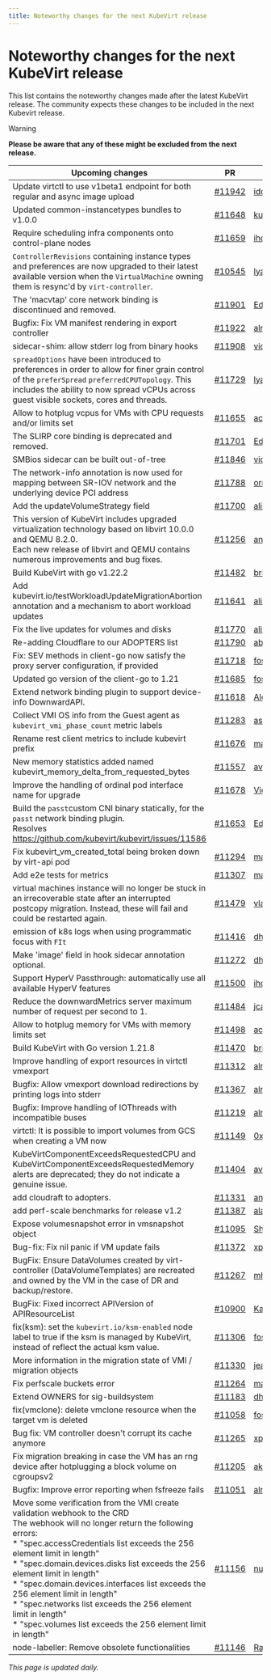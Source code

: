 ```yaml
---
title: Noteworthy changes for the next KubeVirt release
---
```


# Noteworthy changes for the next KubeVirt release

This list contains the noteworthy changes made after the latest KubeVirt release. The community expects these changes to be included in the next Kubevirt release.

> [!WARNING]
> **Please be aware that any of these might be excluded from the next release.**

| Upcoming changes | PR                                                                   | Author                                          |
|------------------|----------------------------------------------------------------------|-------------------------------------------------|
| Update virtctl to use v1beta1 endpoint for both regular and async image upload  | [#11942](https://github.com/kubevirt/kubevirt/pull/11942) | [ido106](https://github.com/ido106) |
| Updated common-instancetypes bundles to v1.0.0  | [#11648](https://github.com/kubevirt/kubevirt/pull/11648) | [kubevirt-bot](https://github.com/kubevirt-bot) |
| Require scheduling infra components onto control-plane nodes  | [#11659](https://github.com/kubevirt/kubevirt/pull/11659) | [iholder101](https://github.com/iholder101) |
| `ControllerRevisions` containing instance types and preferences are now upgraded to their latest available version when the `VirtualMachine` owning them is resync'd by `virt-controller`.  | [#10545](https://github.com/kubevirt/kubevirt/pull/10545) | [lyarwood](https://github.com/lyarwood) |
| The 'macvtap' core network binding is discontinued and removed.  | [#11901](https://github.com/kubevirt/kubevirt/pull/11901) | [EdDev](https://github.com/EdDev) |
| Bugfix: Fix VM manifest rendering in export controller  | [#11922](https://github.com/kubevirt/kubevirt/pull/11922) | [alromeros](https://github.com/alromeros) |
| sidecar-shim: allow stderr log from binary hooks  | [#11908](https://github.com/kubevirt/kubevirt/pull/11908) | [victortoso](https://github.com/victortoso) |
| `spreadOptions` have been introduced to preferences in order to allow for finer grain control of the `preferSpread` `preferredCPUTopology`. This includes the ability to now spread vCPUs across guest visible sockets, cores and threads.  | [#11729](https://github.com/kubevirt/kubevirt/pull/11729) | [lyarwood](https://github.com/lyarwood) |
| Allow to hotplug vcpus for VMs with CPU requests and/or limits set  | [#11655](https://github.com/kubevirt/kubevirt/pull/11655) | [acardace](https://github.com/acardace) |
| The SLIRP core binding is deprecated and removed.  | [#11701](https://github.com/kubevirt/kubevirt/pull/11701) | [EdDev](https://github.com/EdDev) |
| SMBios sidecar can be built out-of-tree  | [#11846](https://github.com/kubevirt/kubevirt/pull/11846) | [victortoso](https://github.com/victortoso) |
| The network-info annotation is now used for mapping between SR-IOV network and the underlying device PCI address  | [#11788](https://github.com/kubevirt/kubevirt/pull/11788) | [ormergi](https://github.com/ormergi) |
| Add the updateVolumeStrategy field  | [#11700](https://github.com/kubevirt/kubevirt/pull/11700) | [alicefr](https://github.com/alicefr) |
| This version of KubeVirt includes upgraded virtualization technology based on libvirt 10.0.0 and QEMU 8.2.0.<br>Each new release of libvirt and QEMU contains numerous improvements and bug fixes.  | [#11256](https://github.com/kubevirt/kubevirt/pull/11256) | [andreabolognani](https://github.com/andreabolognani) |
| Build KubeVirt with go v1.22.2  | [#11482](https://github.com/kubevirt/kubevirt/pull/11482) | [brianmcarey](https://github.com/brianmcarey) |
| Add kubevirt.io/testWorkloadUpdateMigrationAbortion annotation and a mechanism to abort workload updates  | [#11641](https://github.com/kubevirt/kubevirt/pull/11641) | [alicefr](https://github.com/alicefr) |
| Fix the live updates for volumes and disks  | [#11770](https://github.com/kubevirt/kubevirt/pull/11770) | [alicefr](https://github.com/alicefr) |
| Re-adding Cloudflare to our ADOPTERS list  | [#11790](https://github.com/kubevirt/kubevirt/pull/11790) | [aburdenthehand](https://github.com/aburdenthehand) |
| Fix: SEV methods in client-go now satisfy the proxy server configuration, if provided  | [#11718](https://github.com/kubevirt/kubevirt/pull/11718) | [fossedihelm](https://github.com/fossedihelm) |
| Updated go version of the client-go to 1.21  | [#11685](https://github.com/kubevirt/kubevirt/pull/11685) | [fossedihelm](https://github.com/fossedihelm) |
| Extend network binding plugin to support device-info DownwardAPI.  | [#11618](https://github.com/kubevirt/kubevirt/pull/11618) | [AlonaKaplan](https://github.com/AlonaKaplan) |
| Collect VMI OS info from the Guest agent as `kubevirt_vmi_phase_count` metric labels  | [#11283](https://github.com/kubevirt/kubevirt/pull/11283) | [assafad](https://github.com/assafad) |
| Rename rest client metrics to include kubevirt prefix  | [#11676](https://github.com/kubevirt/kubevirt/pull/11676) | [machadovilaca](https://github.com/machadovilaca) |
| New memory statistics added named kubevirt_memory_delta_from_requested_bytes  | [#11557](https://github.com/kubevirt/kubevirt/pull/11557) | [avlitman](https://github.com/avlitman) |
| Improve the handling of ordinal pod interface name for upgrade  | [#11678](https://github.com/kubevirt/kubevirt/pull/11678) | [Vicente-Cheng](https://github.com/Vicente-Cheng) |
| Build the `passt`custom CNI binary statically, for the `passt` network binding plugin.<br>Resolves  https://github.com/kubevirt/kubevirt/issues/11586  | [#11653](https://github.com/kubevirt/kubevirt/pull/11653) | [EdDev](https://github.com/EdDev) |
| Fix kubevirt_vm_created_total being broken down by virt-api pod  | [#11294](https://github.com/kubevirt/kubevirt/pull/11294) | [machadovilaca](https://github.com/machadovilaca) |
| Add e2e tests for metrics  | [#11307](https://github.com/kubevirt/kubevirt/pull/11307) | [machadovilaca](https://github.com/machadovilaca) |
| virtual machines instance will no longer be stuck in an irrecoverable state after an interrupted postcopy migration. Instead, these will fail and could be restarted again.  | [#11479](https://github.com/kubevirt/kubevirt/pull/11479) | [vladikr](https://github.com/vladikr) |
| emission of k8s logs when using programmatic focus with `FIt`  | [#11416](https://github.com/kubevirt/kubevirt/pull/11416) | [dhiller](https://github.com/dhiller) |
| Make 'image' field in hook sidecar annotation optional.  | [#11272](https://github.com/kubevirt/kubevirt/pull/11272) | [dharmit](https://github.com/dharmit) |
| Support HyperV Passthrough: automatically use all available HyperV features  | [#11500](https://github.com/kubevirt/kubevirt/pull/11500) | [iholder101](https://github.com/iholder101) |
| Reduce the downwardMetrics server maximum number of request per second to 1.  | [#11484](https://github.com/kubevirt/kubevirt/pull/11484) | [jcanocan](https://github.com/jcanocan) |
| Allow to hotplug memory for VMs with memory limits set  | [#11498](https://github.com/kubevirt/kubevirt/pull/11498) | [acardace](https://github.com/acardace) |
| Build KubeVirt with Go version 1.21.8  | [#11470](https://github.com/kubevirt/kubevirt/pull/11470) | [brianmcarey](https://github.com/brianmcarey) |
| Improve handling of export resources in virtctl vmexport  | [#11312](https://github.com/kubevirt/kubevirt/pull/11312) | [alromeros](https://github.com/alromeros) |
| Bugfix: Allow vmexport download redirections by printing logs into stderr  | [#11367](https://github.com/kubevirt/kubevirt/pull/11367) | [alromeros](https://github.com/alromeros) |
| Bugfix: Improve handling of IOThreads with incompatible buses  | [#11219](https://github.com/kubevirt/kubevirt/pull/11219) | [alromeros](https://github.com/alromeros) |
| virtctl: It is possible to import volumes from GCS when creating a VM now  | [#11149](https://github.com/kubevirt/kubevirt/pull/11149) | [0xFelix](https://github.com/0xFelix) |
| KubeVirtComponentExceedsRequestedCPU and KubeVirtComponentExceedsRequestedMemory alerts are deprecated; they do not indicate a genuine issue.  | [#11404](https://github.com/kubevirt/kubevirt/pull/11404) | [avlitman](https://github.com/avlitman) |
| add cloudraft to adopters.  | [#11331](https://github.com/kubevirt/kubevirt/pull/11331) | [anjuls](https://github.com/anjuls) |
| add perf-scale benchmarks for release v1.2  | [#11387](https://github.com/kubevirt/kubevirt/pull/11387) | [alaypatel07](https://github.com/alaypatel07) |
| Expose volumesnapshot error in vmsnapshot object  | [#11095](https://github.com/kubevirt/kubevirt/pull/11095) | [ShellyKa13](https://github.com/ShellyKa13) |
| Bug-fix: Fix nil panic if VM update fails  | [#11372](https://github.com/kubevirt/kubevirt/pull/11372) | [xpivarc](https://github.com/xpivarc) |
| BugFix: Ensure DataVolumes created by virt-controller (DataVolumeTemplates) are recreated and owned by the VM in the case of DR and backup/restore.  | [#11267](https://github.com/kubevirt/kubevirt/pull/11267) | [mhenriks](https://github.com/mhenriks) |
| BugFix: Fixed incorrect APIVersion of APIResourceList  | [#10900](https://github.com/kubevirt/kubevirt/pull/10900) | [KarstenB](https://github.com/KarstenB) |
| fix(ksm): set the `kubevirt.io/ksm-enabled` node label to true if the ksm is managed by KubeVirt, instead of reflect the actual ksm value.  | [#11306](https://github.com/kubevirt/kubevirt/pull/11306) | [fossedihelm](https://github.com/fossedihelm) |
| More information in the migration state of VMI / migration objects  | [#11330](https://github.com/kubevirt/kubevirt/pull/11330) | [jean-edouard](https://github.com/jean-edouard) |
| Fix perfscale buckets error  | [#11264](https://github.com/kubevirt/kubevirt/pull/11264) | [machadovilaca](https://github.com/machadovilaca) |
| Extend OWNERS for sig-buildsystem  | [#11183](https://github.com/kubevirt/kubevirt/pull/11183) | [dhiller](https://github.com/dhiller) |
| fix(vmclone): delete vmclone resource when the target vm is deleted  | [#11058](https://github.com/kubevirt/kubevirt/pull/11058) | [fossedihelm](https://github.com/fossedihelm) |
| Bug fix: VM controller doesn't corrupt its cache anymore  | [#11265](https://github.com/kubevirt/kubevirt/pull/11265) | [xpivarc](https://github.com/xpivarc) |
| Fix migration breaking in case the VM has an rng device after hotplugging a block volume on cgroupsv2  | [#11205](https://github.com/kubevirt/kubevirt/pull/11205) | [akalenyu](https://github.com/akalenyu) |
| Bugfix: Improve error reporting when fsfreeze fails  | [#11051](https://github.com/kubevirt/kubevirt/pull/11051) | [alromeros](https://github.com/alromeros) |
| Move some verification from the VMI create validation webhook to the CRD<br>The webhook will no longer return the following errors:<br>* "spec.accessCredentials list exceeds the 256 element limit in length"<br>* "spec.domain.devices.disks list exceeds the 256 element limit in length"<br>* "spec.domain.devices.interfaces list exceeds the 256 element limit in length"<br>* "spec.networks list exceeds the 256 element limit in length"<br>* "spec.volumes list exceeds the 256 element limit in length"  | [#11156](https://github.com/kubevirt/kubevirt/pull/11156) | [nunnatsa](https://github.com/nunnatsa) |
| node-labeller: Remove obsolete functionalities  | [#11146](https://github.com/kubevirt/kubevirt/pull/11146) | [RamLavi](https://github.com/RamLavi) |


_This page is updated daily._
